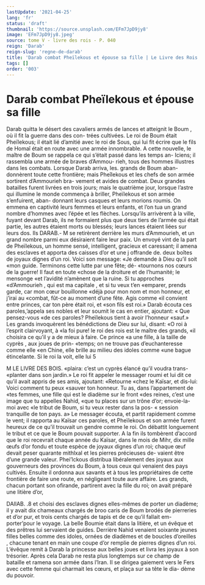 ```yaml
---
lastUpdate: '2021-04-25'
lang: 'fr'
status: 'draft'
thumbnail: 'https://source.unsplash.com/EFm7JpD9jy8'
image: 'EFm7JpD9jy8.jpeg'
source: tome V - livre des rois - P. 040
reign: 'Darab'
reign-slug: 'regne-de-darab'
title: 'Darab combat Pheïlekous et épouse sa fille | Le Livre des Rois | Shâhnâmeh'
tags: []
order: '003'
---
```


# Darab combat Pheïlekous et épouse sa fille

Darab quitta le désert des cavaliers armés de lances
et atteignit le Boum , où il fit la guerre dans des con- trées cultivées. Le roi de Boum était Pheïlekous; il
était lié d’amitié avec le roi de Sous, qui lui fit écrire
que le fils de Homaî était en route avec une armée innombrable. A cette nouvelle, le maître de Boum se rappela ce qui s’était passé dans les temps an-
Iciens; il rassembla une armée de braves d’Ammou-
rieh, tous des hommes illustres dans les combats. Lorsque Darab arriva, les. grands de Boum aban- donnèrent toute cette frontière; mais Pheîlekous et
les chefs de son armée sortirent d’Ammourieh bra- vement et avides de combat. Deux grandes batailles furent livrées en trois jours; mais le quatrième jour, lorsque l’astre qui illumine le monde commença à
briller, Pheïlekous et son armée s’enfuirent, aban- donnant leurs casques et leurs morions roumis. On emmena en captivité leurs femmes et leurs enfants,
et l’on tua un grand nombre d’hommes avec l’épée et
les flèches. Lorsqu’ils arrivèrent à la ville, fuyant devant Darab, ils ne formaient plus que deux tiers
de l’armée qui était partie, les autres étaient morts
ou blessés; leurs lances étaient liées sur leurs dos. Ils
DARAB.- M se retirèrent derrière les murs d’Ammourieh, et un
grand nombre parmi eux désiraient faire leur paix. Un envoyé vint de la part de Pheïlekous, un homme sensé, intelligent, gracieux et caressant; il amena des esclaves et apporta des caisses d’or et une j
offrande de. deux boîtes de joyaux dignes d’un roi. Voici son message: «Je demande à Dieu qu’il soit «mon guide. Terminons cette lutte par une fête; dé- «tournons nos cœurs de la guerre! Il faut en toute «chose de la droiture et de l’humanité; le mensonge
«et l’avidité n’amènent que la ruine. Si tu approches
«d’Ammourieh , qui est ma capitale , et si tu veux t’en
«emparer, prends garde, car mon cœur bouillonne «déjà pour mon nom et mon honneur, et j’irai au «combat, fût-ce au moment d’une fête. Agis comme
«il convient entre princes, car ton père était roi, et «son fils est roi.»
Darab écouta ces paroles,’appela ses nobles et leur soumit le cas en entier, ajoutant: « Que pensez-vous «de ces paroles? Pheïlekous tient à avoir l’honneur «sauf.» Les grands invoquèrent les bénédictions de
Dieu sur lui, disant: «O roi à l’esprit clairvoyant, à
«la foi pure! le roi des rois est le maître des grands, «il choisira ce qu’il y a de mieux à faire. Ce prince
«a une fille, à la taille de cyprès , aux joues de prin- «temps; on ne trouve pas d’euchanteresse comme elle «en Chine, elle brille au milieu des idoles comme «une bague étincelante. Si le roi la voit, elle lui
5

M LE LIVRE DES BOIS. «plaira: c’est un cyprès élancé qu’il voudra trans-
«planter dans son jardin.»
Le roi fit appeler le messager roumi et lui dit ce
qu’il avait appris de ses amis, ajoutant: «Retourne «chez le Kaïsar, et dis-lui: Voici comment tu peux «sauver ton honneur. Tu as, dans l’appartement de «tes femmes, une fille qui est le diadème sur le front «des reines, c’est une image que tu appelles Nahid, «que tu places sur un trône d’or; envoie-la-moi avec
«le tribut de Boum, si tu veux rester dans la pos- « session tranquille de ton pays. a» Le messager écouta,
et partit rapidement comme le vent; il rapporta au Kaïsar ces paroles, et Pheïlekous et son armée furent heureux de ce qu’il trouvait un gendre comme le roi. On débattit longuement le tribut et ce que le Boum pouvait supporter. A la fin ils tombèrent d’accord
que le roi recevrait chaque année du Kaïsar, dans le mois de Mihr, dix mille œufs d’or fondu et toute espèce de joyaux dignes d’un roi; chaque œuf devait peser quarante mithlxal et les pierres précieuses de- vaient être d’une grande valeur.
Phei’lckous distribua libéralement des joyaux aux gouverneurs des provinces du Boum, à tous ceux qui venaient des pays cultivés. Ensuite il ordonna aux savants et à tous les propriétaires de cette frontière
de faire une route, en négligeant toute aure affaire.
Les grands, chacun portant son ofirande, partirent avec la fille du roi; on avait préparé une litière d’or,

DAIlAB. .8 et choisi des esclaves dignes elles-mêmes de porter
un diadème; il y avait dix chameaux chargés de broo caris de Boum brodés de pierreries et d’or pur, et trois cents chargés de tapis et de ce qu’il fallait em- porter’pour le voyage. La belle Boumie était dans
la litière, et un évêque et des prêtres lui servaient de guides. Derrière Nahid venaient soixante jeunes filles belles comme des idoles, ornées de diadèmes et de boucles d’oreilles , chacune tenant en main une coupe d’or remplie de pierres dignes d’un roi. L’évêque remit
à Darab la princesse aux belles joues et livra les joyaux à son trésorier.
Après cela Darab ne resta plus longtemps sur ce champ de bataille et ramena son armée dans l’lran.
Il se dirigea gaiement vers le Fers avec cette femme qui charmait les cœurs, et plaça sur sa tête le dia- dème du pouvoir.
